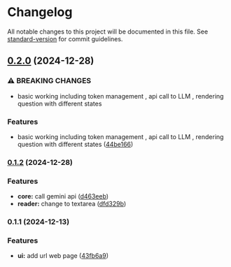 # Changelog

All notable changes to this project will be documented in this file. See [standard-version](https://github.com/conventional-changelog/standard-version) for commit guidelines.

## [0.2.0](https://github.com/baramsivaramireddy/studybuddy/compare/v0.1.2...v0.2.0) (2024-12-28)


### ⚠ BREAKING CHANGES

* basic working including token management , api call to LLM , rendering question with different states

### Features

* basic working including token management , api call to LLM , rendering question with different states ([44be166](https://github.com/baramsivaramireddy/studybuddy/commit/44be166b61b40ae0cbcf5ca6ac0b83f3cdc1728e))

### [0.1.2](https://github.com/baramsivaramireddy/studybuddy/compare/v0.1.1...v0.1.2) (2024-12-28)


### Features

* **core:** call gemini api ([d463eeb](https://github.com/baramsivaramireddy/studybuddy/commit/d463eeb17ccf5b897f2b61c7330482ee58395aef))
* **reader:** change to textarea ([dfd329b](https://github.com/baramsivaramireddy/studybuddy/commit/dfd329ba38a96ca6c7cac63ddb3200b5c5222aa0))

### 0.1.1 (2024-12-13)


### Features

* **ui:** add url web page ([43fb6a9](https://github.com/baramsivaramireddy/studybuddy/commit/43fb6a955fcb04d53ad68e1a13c5d761532b496b))

